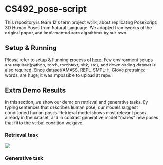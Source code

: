 # CS492_pose-script
This repository is team 12's term project work, about replicating PoseScript: 3D Human Poses from Natural Language.
We adopted frameworks of the original paper, and implemented core algorithms by our own.

## Setup & Running
Please refer to setup & Running process of [here](https://github.com/naver/posescript#snake-create-python-environment).
Few environment setups are required(python, torch, torchtext, nltk, etc), and downloading dataset is also required.
Since dataset(AMASS, REPL, SMPL-H, GloVe pretrained words) are huge, it was impossible to upload at repo.

## Extra Demo Results
In this section, we show our demo on retrieval and generative tasks.
By typing sentences that describes human pose, our models suggest conditioned human poses.
Retrieval model shows most relevant poses already in the dataset, and in contrast generative model "makes" new poses that fit to the verbal condition we gave.

### Retrieval task
<img src="https://user-images.githubusercontent.com/80833029/206890457-2f886d87-f5cb-427d-9b38-96ed17d942e2.gif">


### Generative task

